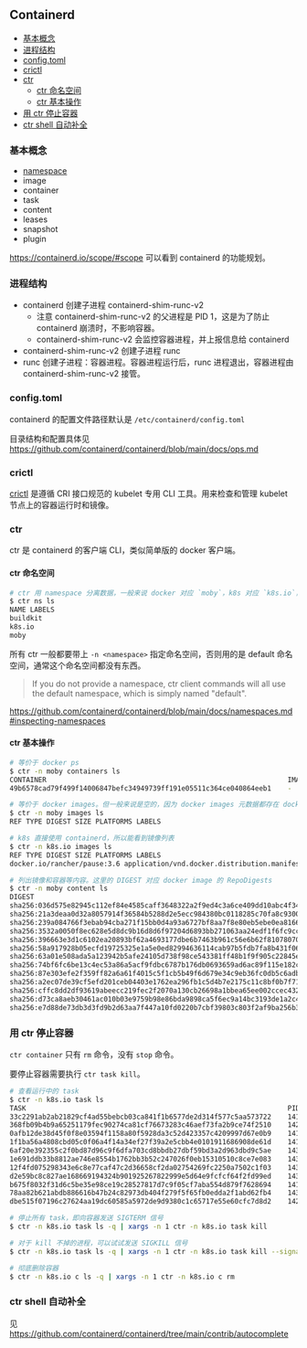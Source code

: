 ## Containerd

<!-- MarkdownTOC GFM -->

- [基本概念](#基本概念)
- [进程结构](#进程结构)
- [config.toml](#configtoml)
- [crictl](#crictl)
- [ctr](#ctr)
    - [ctr 命名空间](#ctr-命名空间)
    - [ctr 基本操作](#ctr-基本操作)
- [用 ctr 停止容器](#用-ctr-停止容器)
- [ctr shell 自动补全](#ctr-shell-自动补全)

<!-- /MarkdownTOC -->

### 基本概念

- [namespace](#ctr-命名空间)
- image
- container
- task
- content
- leases
- snapshot
- plugin

https://containerd.io/scope/#scope 可以看到 containerd 的功能规划。

### 进程结构

- containerd 创建子进程 containerd-shim-runc-v2
  - 注意 containerd-shim-runc-v2 的父进程是 PID 1，这是为了防止 containerd 崩溃时，不影响容器。
  - containerd-shim-runc-v2 会监控容器进程，并上报信息给 containerd
- containerd-shim-runc-v2 创建子进程 runc
- runc 创建子进程：容器进程。容器进程运行后，runc 进程退出，容器进程由 containerd-shim-runc-v2 接管。

### config.toml

containerd 的配置文件路径默认是 `/etc/containerd/config.toml`

目录结构和配置具体见 https://github.com/containerd/containerd/blob/main/docs/ops.md

### crictl

[crictl](https://github.com/kubernetes-sigs/cri-tools/blob/master/docs/crictl.md) 是遵循 CRI 接口规范的 kubelet 专用 CLI 工具。用来检查和管理 kubelet 节点上的容器运行时和镜像。

### ctr

ctr 是 containerd 的客户端 CLI，类似简单版的 docker 客户端。

#### ctr 命名空间

```sh
# ctr 用 namespace 分离数据，一般来说 docker 对应 `moby`，k8s 对应 `k8s.io`，buildkit 对应 `buildkit`。
$ ctr ns ls
NAME LABELS
buildkit
k8s.io
moby
```

所有 ctr 一般都要带上 `-n <namespace>` 指定命名空间，否则用的是 default 命名空间，通常这个命名空间都没有东西。

> If you do not provide a namespace, ctr client commands will all use the default namespace, which is simply named "default".

https://github.com/containerd/containerd/blob/main/docs/namespaces.md#inspecting-namespaces

#### ctr 基本操作

```sh
# 等价于 docker ps
$ ctr -n moby containers ls
CONTAINER                                                           IMAGE    RUNTIME
49b6578cad79f499f14006847befc34949739ff191e05511c364ce040864eeb1    -        io.containerd.runc.v2

# 等价于 docker images。但一般来说是空的，因为 docker images 元数据都存在 docker 的 data 目录，不在 containerd 的目录下。
$ ctr -n moby images ls
REF TYPE DIGEST SIZE PLATFORMS LABELS

# k8s 直接使用 containerd，所以能看到镜像列表
$ ctr -n k8s.io images ls
REF TYPE DIGEST SIZE PLATFORMS LABELS
docker.io/rancher/pause:3.6 application/vnd.docker.distribution.manifest.list.v2+json sha256:036d575e82945c112ef84e4585caff3648322a2f9ed4c3a6ce409dd10abc4f34 292.4 KiB linux/amd64,linux/s390x,windows/amd64 io.cri-containerd.image=managed

# 列出镜像和容器等内容。这里的 DIGEST 对应 docker image 的 RepoDigests
$ ctr -n moby content ls
DIGEST                                                                  SIZE    AGE             LABELS
sha256:036d575e82945c112ef84e4585caff3648322a2f9ed4c3a6ce409dd10abc4f34 1.452kB 2 hours         -
sha256:21a3deaa0d32a8057914f36584b5288d2e5ecc984380bc0118285c70fa8c9300 1.638kB 7 days          -
sha256:239a084766f3ebab94cba271f15bb0d4a93a6727bf8aa7f8e80eb5ebe0ea8166 1.076kB 7 days          -
sha256:3532a0050f8ec628e5d8dc9b16d8d6f97204d6893bb271063aa24edf1f6fc9cc 1.047kB 24 hours        -
sha256:396663e3d1c6102ea20893bf62a4693177dbe6b7463b961c56e6b62f81078070 4.501kB 7 days          -
sha256:58a917928b05ecfd19725325e1a5e0ed82994636114cab97b5fdb7fa8b431f06 946B    7 days          -
sha256:63a01e508ada5a123942b5afe24105d738f98ce543381ff48b1f9f905c22845e 1.159kB 2 hours         -
sha256:74bf6fc6be13c4ec53a86a5acf9fdbc6787b176db0693659ad6ac89f115e182c 526B    2 hours         -
sha256:87e303efe2f359ff82a6a61f4015c5f1cb5b49f6d679e34c9eb36fc0db5c6adb 740B    7 days          -
sha256:a2ec07de39cf5efd201ceb04403e1762ea296fb1c5d4b7e2175c11c8bf0b7f71 1.638kB 7 days          -
sha256:cffc8dd2df93619abeecc219fec2f2070a130cb26698a1bbea65ee002ccec432 736B    24 hours        -
sha256:d73ca8aeb30461ac010b03e9759b98e86bda9898ca5f6ec9a14bc3193de1a2c4 1.862kB 7 days          -
sha256:e7d88de73db3d3fd9b2d63aa7f447a10fd0220b7cbf39803c803f2af9ba256b3 528B    7 days          -
```

### 用 ctr 停止容器

`ctr container` 只有 `rm` 命令，没有 `stop` 命令。

要停止容器需要执行 `ctr task kill`。

```sh
# 查看运行中的 task
$ ctr -n k8s.io task ls
TASK                                                                PID       STATUS
33c2291ab2ab21829cf4ad55bebcb03ca841f1b6577de2d314f577c5aa573722    141842    RUNNING
368fb09b4b9a65251179fec90274ca81cf76673283c46aef73fa2b9ce74f2510    142118    RUNNING
0afb12de38d45f0f8e03594f1158a80f5928da3c52d423357c4209997d67e0b9    141807    RUNNING
1f1ba56a4808cbd05c0f06a4f14a34ef27f39a2e5cbb4e0101911686908de61d    141991    RUNNING
6af20e392355c2f0bd87d96c9f6dfa703cd8bbdb27dbf59bd3a2d963dbd9c5ae    143557    RUNNING
1e691ddb33b8812ae746e8554b1762bb3b52c247026f0eb15310510c8ce7e083    143641    RUNNING
12f4fd075298343e6c8e77caf47c2d36658cf2da02754269fc2250a7502c1f03    143672    RUNNING
d2e59bc8c827ae168669194324b901925267822999e5d64e9fcfcf64f2fd99ed    143508    RUNNING
b675f8032f31d6c5be35e98ce19c28527817d7c9f05cf7aba554d879f7628694    141990    RUNNING
78aa82b621abdb886616b47b24c82973db404f279f5f65fb0edda2f1abd62fb4    143594    RUNNING
dbe515f07196c27624aa19dc60585a5972de9d9380c1c65717e55e60cfc7d8d2    142114    RUNNING

# 停止所有 task，即向容器发送 SIGTERM 信号
$ ctr -n k8s.io task ls -q | xargs -n 1 ctr -n k8s.io task kill

# 对于 kill 不掉的进程，可以试试发送 SIGKILL 信号
$ ctr -n k8s.io task ls -q | xargs -n 1 ctr -n k8s.io task kill --signal SIGKILL

# 彻底删除容器
$ ctr -n k8s.io c ls -q | xargs -n 1 ctr -n k8s.io c rm
```

### ctr shell 自动补全

见 https://github.com/containerd/containerd/tree/main/contrib/autocomplete
